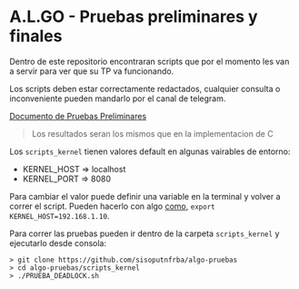 # A.L.GO - Pruebas preliminares y finales

Dentro de este repositorio encontraran scripts que por el momento les van a servir para ver que su TP va funcionando.

Los scripts deben estar correctamente redactados, cualquier consulta o inconveniente pueden mandarlo por el canal de telegram.

[Documento de Pruebas Preliminares](https://faq.utnso.com.ar/tp-c-comenta-pruebas)

> Los resultados seran los mismos que en la implementacion de C

Los `scripts_kernel` tienen valores default en algunas vairables de entorno:

- KERNEL_HOST => localhost
- KERNEL_PORT => 8080

Para cambiar el valor puede definir una variable en la terminal y volver a correr el script. Pueden hacerlo con algo [como](https://medium.com/@aviator2012/how-to-set-env-variables-on-our-local-terminal-63bb3165606b), `export KERNEL_HOST=192.168.1.10`.

Para correr las pruebas pueden ir dentro de la carpeta `scripts_kernel` y ejecutarlo desde consola:

```terminal
> git clone https://github.com/sisoputnfrba/algo-pruebas
> cd algo-pruebas/scripts_kernel
> ./PRUEBA_DEADLOCK.sh
```
